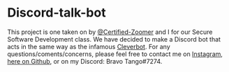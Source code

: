 # Discord-talk-bot

This project is one taken on by [@Certified-Zoomer](https://github.com/Certified-Zoomer/) and I for our Secure Software Development class. We have decided to make a Discord bot that acts in the same way as the infamous [Cleverbot](https://www.cleverbot.com). For any questions/coments/concerns, please feel free to contact me on [Instagram](https://www.instagram.com/brison_lesiak/), [here on Github](https://github.com/BravoTango-7274), or on my Discord: Bravo Tango#7274.
